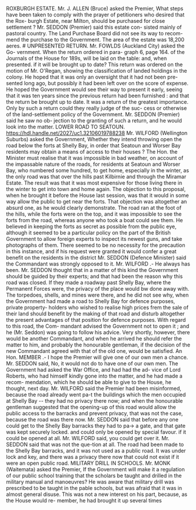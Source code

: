 ROXBURGH ESTATE. Mr. J. ALLEN (Bruce) asked the Premier, What steps have been taken to comply with the prayer of petitioners who desired that the Rox- burgh Estate, near Milton, should be purchased for close settlement ? Mr. SEDDON (Premier) said this estate con- sisted mainly of pastoral country. The Land Purchase Board did not see its way to recom- mend the purchase to the Government. The area of the estate was 18,200 aeres. # UNPRESENTED RETURN. Mr. FOWLDS (Auckland City) asked the Go- vernment. When the return ordered in para- graph 6, page 164. of the Journals of the House for 189s, will be laid on the table: and, when presented. if it will be brought up to date? This return was ordered on the motion of Mr. O'Regan, showing the classification of landed holdings in the colony. He hoped that it was only an oversight that it had not been pre- sented long ago, but possibly it had been left over on the score of expense. He hoped the Government would see their way to present it early, seeing that it was ten years since the previous return had been furnished : and that the return be brought up to date. It was a return of the greatest importance. Only by such a return could they really judge of the suc- cess or otherwise of the land-settlement policy of the Government. Mr. SEDDON (Premier) said he saw no ob- jection to the granting of such a return, and he would look into the matter. LOWER ROAD TO SEATOUN. https://hdl.handle.net/2027/uc1.32106019788238 Mr. WILFORD (Wellington Suburbs) asked the Government, Whether they intend throwing open the road below the forts at Shelly Bay, in order that Seatoun and Worser Bay residents may obtain a means of access to their houses ? The Hon. the Minister must realise that it was impossible in bad weather, on account of the impassable nature of the roads, for residents at Seatoun and Worser Bay, who numbered some hundred, to get home, especially in the winter, as the only road was that over the hills past Kilbirnie and through the Miramar Estate. The result was that it was most expensive for those living there in the winter to get into town and home again. The objection to this proposal, when he brought it before the House last session, was that it would in some way allow the public to get near the forts. That objection was altogether an absurd one, as he would clearly demonstrate. The road ran at the foot of the hills, while the forts were on the top, and it was impossible to see the forts from the road, whereas anyone who took a boat could see them. He believed in keeping the forts as secret as possible from the public eye, although it seemed to be a particular policy on the part of the British Government to allow foreign experts to inspect its newest guns, and take photographs of them. There seemed to be no necessity for the precaution in this instance, and if his request were granted it would confer a great benefit on the residents in the district Mr. SEDDON (Defence Minister) said the Commandant was strongly opposed to it. Mr. WILFORD .- He always has been. Mr. SEDDON thought that in a matter of this kind the Government should be guided by their experts; and that had been the reason why this road was closed. If they made a roadway past Shelly Bay, where the Permanent Forces were, the privacy of the place would bw done away with. The torpedoes, shells, and mines were there, and he did not see why, when the Government had made a road to Shelly Bay for defence purposes, private property- holders who wished to realise high prices frem the sale of their land should benefit by the making of that road and disturb altogether the present advantages of that position for defence purposes. With regard to this road, the Com- mandant advised the Government not to open it ; and he (Mr. Seddon) was going to follow his advice. Very shortly, however, there would be another Commandant, and when he arrived he should refer the matter to him, and probably the honourable gentleman, if the decision of the new Commandant agreed with that of the old one, would be satisfied. An Hon. MEMBER .- I hope the Premier will give one of our own men a chance. Mr. SEDDON said, No, it would not do to have one of our own men. The Government had asked the War Office, and had had the ad- vice of Lord Roberts, who had himself kindly gone into the matter, and he had made a recom- mendation, which he should be able to give to the House, he thought, next day. Mr. WILFORD said the Premier had been misinformed, because the road already went pa-t the buildings which the men occupied at Shelly Bay -- they had no privacy there now; and when the honourable gentleman suggested that the opening-up of this road would allow the public access to the barracks and prevent privacy, that was not the case, because the road was there now. Mr. SEDDON said that before any one could get to the Shelly Bay barracks they had to pa-> a gate, and that gate was kept securely locked. and could only be opened by special favour. if it could be opened at all. Mr. WILFORD said, you could get over it. Mr. SEDDON said that was not the que-tion at all. The road had been made to the Shelly Bay barracks, and it was not used as a public road. It was under lock and key, and there was a privacy there now that could not exist if it were an open public road. MILITARY DRILL IN SCHOOLS. Mr. MONK (Waitemata) asked the Premier, If the Government will make it a regulation of our public school training that the scholars be taught and drilled in the military manual and manoeuvres? He was aware that military drill was prescribed to be taught in the pable schools, but was afraid that it was in almost general disuse. This was not a new interest on his part, because, as the House would re- member, he had brought it up several times 